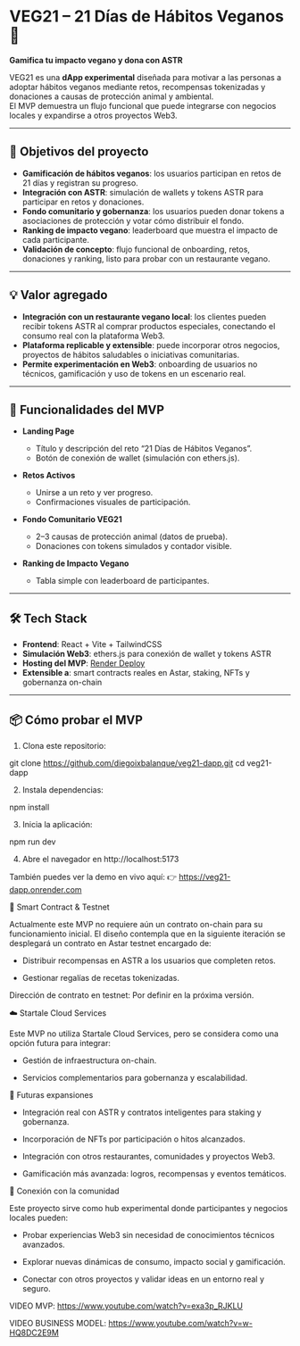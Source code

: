 # VEG21 – 21 Días de Hábitos Veganos 🌱

**Gamifica tu impacto vegano y dona con ASTR**

VEG21 es una **dApp experimental** diseñada para motivar a las personas a adoptar hábitos veganos mediante retos, recompensas tokenizadas y donaciones a causas de protección animal y ambiental.  
El MVP demuestra un flujo funcional que puede integrarse con negocios locales y expandirse a otros proyectos Web3.

---

## 🎯 Objetivos del proyecto

- **Gamificación de hábitos veganos**: los usuarios participan en retos de 21 días y registran su progreso.  
- **Integración con ASTR**: simulación de wallets y tokens ASTR para participar en retos y donaciones.  
- **Fondo comunitario y gobernanza**: los usuarios pueden donar tokens a asociaciones de protección y votar cómo distribuir el fondo.  
- **Ranking de impacto vegano**: leaderboard que muestra el impacto de cada participante.  
- **Validación de concepto**: flujo funcional de onboarding, retos, donaciones y ranking, listo para probar con un restaurante vegano.

---

## 💡 Valor agregado

- **Integración con un restaurante vegano local**: los clientes pueden recibir tokens ASTR al comprar productos especiales, conectando el consumo real con la plataforma Web3.  
- **Plataforma replicable y extensible**: puede incorporar otros negocios, proyectos de hábitos saludables o iniciativas comunitarias.  
- **Permite experimentación en Web3**: onboarding de usuarios no técnicos, gamificación y uso de tokens en un escenario real.  

---

## 🚀 Funcionalidades del MVP

- **Landing Page**
  - Título y descripción del reto “21 Días de Hábitos Veganos”.  
  - Botón de conexión de wallet (simulación con ethers.js).  

- **Retos Activos**
  - Unirse a un reto y ver progreso.  
  - Confirmaciones visuales de participación.  

- **Fondo Comunitario VEG21**
  - 2–3 causas de protección animal (datos de prueba).  
  - Donaciones con tokens simulados y contador visible.  

- **Ranking de Impacto Vegano**
  - Tabla simple con leaderboard de participantes.  

---

## 🛠️ Tech Stack

- **Frontend**: React + Vite + TailwindCSS  
- **Simulación Web3**: ethers.js para conexión de wallet y tokens ASTR  
- **Hosting del MVP**: [Render Deploy](https://veg21-dapp.onrender.com)  
- **Extensible a**: smart contracts reales en Astar, staking, NFTs y gobernanza on-chain  

---

## 📦 Cómo probar el MVP

1. Clona este repositorio:

git clone https://github.com/diegoixbalanque/veg21-dapp.git
cd veg21-dapp

2. Instala dependencias:

npm install

3. Inicia la aplicación:

npm run dev

4. Abre el navegador en http://localhost:5173

También puedes ver la demo en vivo aquí:
👉 https://veg21-dapp.onrender.com

🔗 Smart Contract & Testnet

Actualmente este MVP no requiere aún un contrato on-chain para su funcionamiento inicial.
El diseño contempla que en la siguiente iteración se desplegará un contrato en Astar testnet encargado de:

- Distribuir recompensas en ASTR a los usuarios que completen retos.

- Gestionar regalías de recetas tokenizadas.

Dirección de contrato en testnet: Por definir en la próxima versión.

☁️ Startale Cloud Services

Este MVP no utiliza Startale Cloud Services, pero se considera como una opción futura para integrar:

- Gestión de infraestructura on-chain.

- Servicios complementarios para gobernanza y escalabilidad.

🔮 Futuras expansiones

- Integración real con ASTR y contratos inteligentes para staking y gobernanza.

- Incorporación de NFTs por participación o hitos alcanzados.

- Integración con otros restaurantes, comunidades y proyectos Web3.

- Gamificación más avanzada: logros, recompensas y eventos temáticos.

🤝 Conexión con la comunidad

Este proyecto sirve como hub experimental donde participantes y negocios locales pueden:

- Probar experiencias Web3 sin necesidad de conocimientos técnicos avanzados.

- Explorar nuevas dinámicas de consumo, impacto social y gamificación.

- Conectar con otros proyectos y validar ideas en un entorno real y seguro.


VIDEO MVP:
https://www.youtube.com/watch?v=exa3p_RJKLU

VIDEO BUSINESS MODEL:
https://www.youtube.com/watch?v=w-HQ8DC2E9M
